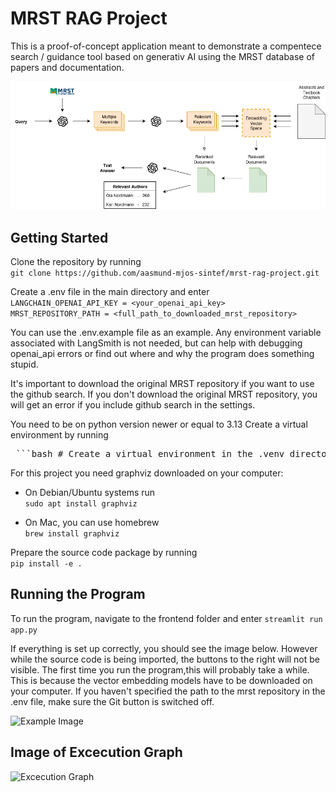 # MRST RAG Project

This is a proof-of-concept application meant to demonstrate a compentece search / guidance tool based on generativ AI using the MRST database of papers and documentation.

![RAG pipeline](images/pipeline.png)

## Getting Started

Clone the repository by running  
```git clone https://github.com/aasmund-mjos-sintef/mrst-rag-project.git```

Create a .env file in the main directory and enter  
```LANGCHAIN_OPENAI_API_KEY = <your_openai_api_key>```  
```MRST_REPOSITORY_PATH = <full_path_to_downloaded_mrst_repository>```  

You can use the .env.example file as an example. Any environment variable associated with LangSmith is not needed, but can help with debugging openai_api errors or find out where and why the program does something stupid.

It's important to download the original MRST repository if you want to use the github search. If you don't download the original MRST repository, you will get an error if you include github search in the settings.

You need to be on python version newer or equal to 3.13
Create a virtual environment by running  
<pre> ```bash # Create a virtual environment in the .venv directory python3 -m venv .venv # Activate the virtual environment source .venv/bin/activate ``` </pre>

For this project you need graphviz downloaded on your computer:  
- On Debian/Ubuntu systems run  
```sudo apt install graphviz```   

- On Mac, you can use homebrew  
```brew install graphviz```  

Prepare the source code package by running  
```pip install -e .```  

## Running the Program

To run the program, navigate to the frontend folder and enter
```streamlit run app.py```  

If everything is set up correctly, you should see the image below. However while the source code is being imported, the buttons to the right will not be visible. The first time you run the program,this will probably take a while. This is because the vector embedding models have to be downloaded on your computer. If you haven't specified the path to the mrst repository in the .env file, make sure the Git button is switched off.

![Example Image](images/app_loaded.png)

## Image of Excecution Graph

![Excecution Graph](images/graph_vizualization.png)

